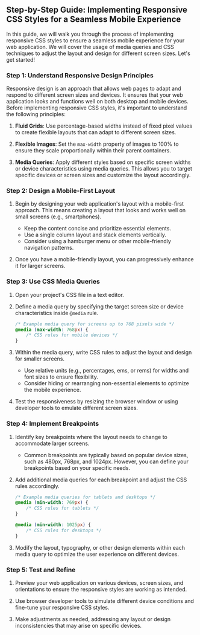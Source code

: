 ## Step-by-Step Guide: Implementing Responsive CSS Styles for a Seamless Mobile Experience

In this guide, we will walk you through the process of implementing responsive CSS styles to ensure a seamless mobile experience for your web application. We will cover the usage of media queries and CSS techniques to adjust the layout and design for different screen sizes. Let's get started!

### Step 1: Understand Responsive Design Principles

Responsive design is an approach that allows web pages to adapt and respond to different screen sizes and devices. It ensures that your web application looks and functions well on both desktop and mobile devices. Before implementing responsive CSS styles, it's important to understand the following principles:

1. **Fluid Grids**: Use percentage-based widths instead of fixed pixel values to create flexible layouts that can adapt to different screen sizes.

2. **Flexible Images**: Set the `max-width` property of images to 100% to ensure they scale proportionally within their parent containers.

3. **Media Queries**: Apply different styles based on specific screen widths or device characteristics using media queries. This allows you to target specific devices or screen sizes and customize the layout accordingly.

### Step 2: Design a Mobile-First Layout

1. Begin by designing your web application's layout with a mobile-first approach. This means creating a layout that looks and works well on small screens (e.g., smartphones).

   - Keep the content concise and prioritize essential elements.
   - Use a single column layout and stack elements vertically.
   - Consider using a hamburger menu or other mobile-friendly navigation patterns.

2. Once you have a mobile-friendly layout, you can progressively enhance it for larger screens.

### Step 3: Use CSS Media Queries

1. Open your project's CSS file in a text editor.

2. Define a media query by specifying the target screen size or device characteristics inside `@media` rule.

   ```css
   /* Example media query for screens up to 768 pixels wide */
   @media (max-width: 768px) {
       /* CSS rules for mobile devices */
   }
   ```

3. Within the media query, write CSS rules to adjust the layout and design for smaller screens.

   - Use relative units (e.g., percentages, ems, or rems) for widths and font sizes to ensure flexibility.
   - Consider hiding or rearranging non-essential elements to optimize the mobile experience.

4. Test the responsiveness by resizing the browser window or using developer tools to emulate different screen sizes.

### Step 4: Implement Breakpoints

1. Identify key breakpoints where the layout needs to change to accommodate larger screens.

   - Common breakpoints are typically based on popular device sizes, such as 480px, 768px, and 1024px. However, you can define your breakpoints based on your specific needs.

2. Add additional media queries for each breakpoint and adjust the CSS rules accordingly.

   ```css
   /* Example media queries for tablets and desktops */
   @media (min-width: 769px) {
       /* CSS rules for tablets */
   }

   @media (min-width: 1025px) {
       /* CSS rules for desktops */
   }
   ```

3. Modify the layout, typography, or other design elements within each media query to optimize the user experience on different devices.

### Step 5: Test and Refine

1. Preview your web application on various devices, screen sizes, and orientations to ensure the responsive styles are working as intended.

2. Use browser developer tools to simulate different device conditions and fine-tune your responsive CSS styles.

3. Make adjustments as needed, addressing any layout or design inconsistencies that may arise on specific devices.

